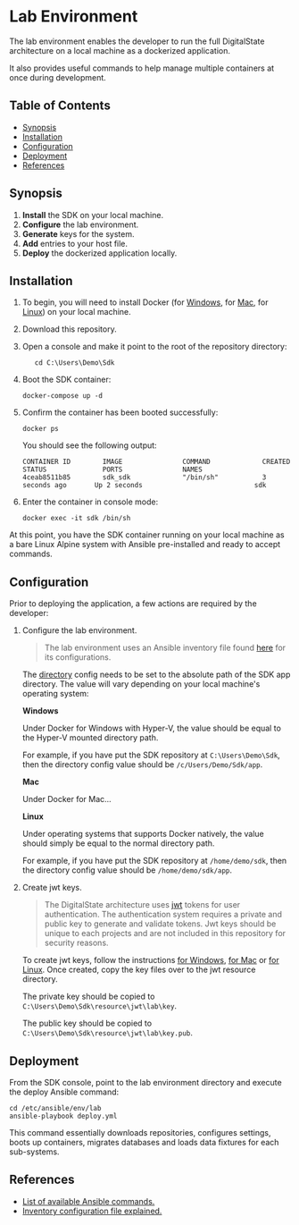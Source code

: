 # Lab Environment

The lab environment enables the developer to run the full DigitalState architecture on a local machine as a dockerized application.

It also provides useful commands to help manage multiple containers at once during development.

## Table of Contents

- [Synopsis](#synopsis)
- [Installation](#installation)
- [Configuration](#configuration)
- [Deployment](#deployment)
- [References](#references)

## Synopsis

1. **Install** the SDK on your local machine.
2. **Configure** the lab environment.
3. **Generate** keys for the system.
4. **Add** entries to your host file.
5. **Deploy** the dockerized application locally.

## Installation

1. To begin, you will need to install Docker (for [Windows](https://www.docker.com/docker-windows), for [Mac](https://docs.docker.com/docker-for-mac), for [Linux](https://docs.docker.com/engine/installation/#server)) on your local machine.

2. Download this repository.

3. Open a console and make it point to the root of the repository directory:

   ```
      cd C:\Users\Demo\Sdk
   ```

4. Boot the SDK container:

   ```
   docker-compose up -d
   ```

5. Confirm the container has been booted successfully:

   ```
   docker ps
   ```
   
   You should see the following output:
   
   ```
   CONTAINER ID        IMAGE               COMMAND             CREATED             STATUS              PORTS               NAMES
   4ceab8511b85        sdk_sdk             "/bin/sh"           3 seconds ago       Up 2 seconds                            sdk
   ```

6. Enter the container in console mode:

   ```
   docker exec -it sdk /bin/sh
   ```

At this point, you have the SDK container running on your local machine as a bare Linux Alpine system with Ansible pre-installed and ready to accept commands. 

## Configuration

Prior to deploying the application, a few actions are required by the developer:

1. Configure the lab environment.

    > The lab environment uses an Ansible inventory file found [here](/sdk/ansible/env/lab/inventory.yml) for its configurations.

    The [directory](https://github.com/DigitalState/Sdk/blob/master/sdk/ansible/env/lab/inventory.yml#L11) config needs to be set to the absolute path of the SDK app directory. The value will vary depending on your local machine's operating system:

    **Windows**

    Under Docker for Windows with Hyper-V, the value should be equal to the Hyper-V mounted directory path.

    For example, if you have put the SDK repository at `C:\Users\Demo\Sdk`, then the directory config value should be `/c/Users/Demo/Sdk/app`.

    **Mac**

    Under Docker for Mac...

    **Linux**

    Under operating systems that supports Docker natively, the value should simply be equal to the normal directory path.

    For example, if you have put the SDK repository at `/home/demo/sdk`, then the directory config value should be `/home/demo/sdk/app`.

2. Create jwt keys.

    > The DigitalState architecture uses [jwt](https://jwt.io/introduction/) tokens for user authentication. 
    > The authentication system requires a private and public key to generate and validate tokens. 
    > Jwt keys should be unique to each projects and are not included in this repository for security reasons. 

    To create jwt keys, follow the instructions [for Windows](https://www.ssh.com/ssh/putty/windows/puttygen), [for Mac](#) or [for Linux](https://www.ssh.com/ssh/putty/linux/puttygen). Once created, copy the key files over to the jwt resource directory.
 
    The private key should be copied to `C:\Users\Demo\Sdk\resource\jwt\lab\key`.

    The public key should be copied to `C:\Users\Demo\Sdk\resource\jwt\lab\key.pub`. 

## Deployment

From the SDK console, point to the lab environment directory and execute the deploy Ansible command:

```
cd /etc/ansible/env/lab
ansible-playbook deploy.yml
```

This command essentially downloads repositories, configures settings, boots up containers, migrates databases and loads data fixtures for each sub-systems.

## References

- [List of available Ansible commands.](commands.md)
- [Inventory configuration file explained.](configurations.md)
